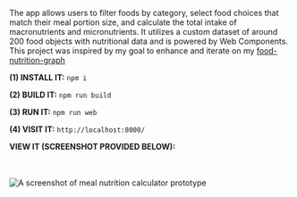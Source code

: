The app allows users to filter foods by category, select food choices that match their meal portion size, and calculate the total intake of macronutrients and micronutrients. It utilizes a custom dataset of around 200 food objects with nutritional data and is powered by Web Components.<br/>
This project was inspired by my goal to enhance and iterate on my [food-nutrition-graph](https://github.com/boshimoto/food-nutrition-graph)<br/>

**(1) INSTALL IT:**
```npm i```

**(2) BUILD IT:**
```npm run build```

**(3) RUN IT:**
```npm run web```

**(4) VISIT IT:**
```http://localhost:8000/```

**VIEW IT (SCREENSHOT PROVIDED BELOW):**<br/><br/><br/>

<img src="../../blob/main/bodyboon-ss.png" alt="A screenshot of meal nutrition calculator prototype" />
